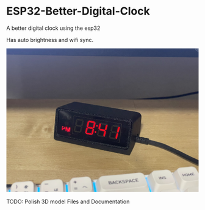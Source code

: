 # ESP32-Better-Digital-Clock
A better digital clock using the esp32

Has auto brightness and wifi sync.

![alt text](https://github.com/timwhat/ESP32-Better-Digital-Clock/blob/main/imgs/IMG_2745.jpg)


TODO: Polish 3D model Files and Documentation
